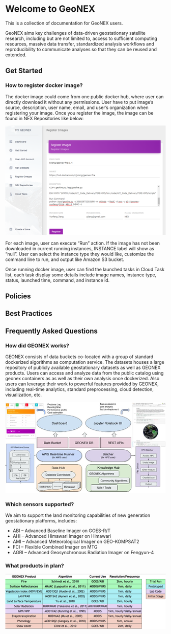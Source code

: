 # Welcome to GeoNEX

This is a collection of documentation for GeoNEX users.

GeoNEX aims key challenges of data-driven geostationary satellite research, including but are not limited to, access to sufficient computing resources, massive data transfer, standardized analysis workflows and reproducibility to communicate analyses so that they can be reused and extended. 

## Get Started 

### How to register docker image?

The docker image could come from one public docker hub, where user can directly download it without any permissions. User have to put image’s source, description, user name, email, and user’s organization  when registering your image. Once you register the image, the image can be found in NEX Repositories like below:

![img](assets/wf2B6e195WerE4RuvEPfzy050_mgncjL_NUHyRlSN3ouTU8RUUygPDyWVHurnrcPX958M_t-rXmSfjfhUvk_lUe4hhtXVh4Lbd5yY1HgVW7SJnpSs40PQ2wrLQH-0M6PJc8a_oNl.png)

For each image, user can execute “Run” action. If the image has not been downloaded in current running instances, INSTANCE label will show as “null”. User can select the instance type they would like, customize the command line to run, and output like Amazon S3 bucket.

Once running docker image, user can find the launched tasks in Cloud Task list, each task display some details include image names, instance type, status, launched time, command, and instance id.


## Policies



## Best Practices



## Frequently Asked Questions

### How did GEONEX works?

GEONEX consists of  data buckets co-located with a group of standard dockerized algorithms as computation service. The datasets houses a large repository of publicly available geostationary datasets as well as GEONEX products. Users can access and analyze data from the public catalog using geonex containers as  as well as their own analysis once dockerized. Also users can leverage their work to powerful features provided by GEONEX, including real-time analytics, standard preprocessing, cloud detection, visualization, etc.

![img](assets/SQjI7uLt9hwsgXLunhK680jIV7ZdQS4a5jvMGwHoM4HjYi_EvIhRxYUn1LF0Pznt7UwF3aXNR8I1IxWvPtyfV25eHrbbgR8B6dpwdgAeB__Li4rmrA1fHkkKdvXcMnFs5ju0kt0C.png)

### Which sensors supported?

We aim to support the land monitoring capabilities of new generation geostationary platforms, includes:

- ABI – Advanced Baseline Imager on GOES-R/T
- AHI – Advanced Himawari Imager on Himawari
- AMI – Advanced Meteorological Imager on GEO-KOMPSAT2
- FCI – Flexible Combined Imager on MTG
- AGRI – Advanced Geosynchronous Radiation Imager on Fengyun-4



### What products in plan?

![img](assets/7umXZp45CK0kajTM6yTGV2B7dZ3AgLvmyslhCaEI1-xz0ialvoAxI40TE380paz5b6EbDMZw9hvherBo-Sk9vlz9FNyI2VeFkkn-DIRVyhWYcNKxb29O4kAC9-c29giRayFk62dS.png)



